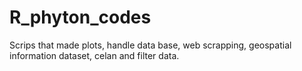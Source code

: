 # R_phyton_codes
Scrips that made plots, handle data base, web scrapping, geospatial information dataset, celan and filter data.
